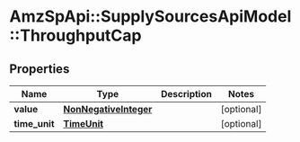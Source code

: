 # AmzSpApi::SupplySourcesApiModel::ThroughputCap

## Properties
Name | Type | Description | Notes
------------ | ------------- | ------------- | -------------
**value** | [**NonNegativeInteger**](NonNegativeInteger.md) |  | [optional] 
**time_unit** | [**TimeUnit**](TimeUnit.md) |  | [optional] 

